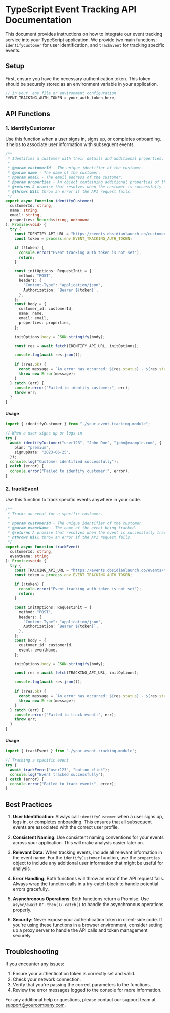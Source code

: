 # TypeScript Event Tracking API Documentation

This document provides instructions on how to integrate our event tracking service into your TypeScript application. We provide two main functions: `identifyCustomer` for user identification, and `trackEvent` for tracking specific events.

## Setup

First, ensure you have the necessary authentication token. This token should be securely stored as an environment variable in your application.

```typescript
// In your .env file or environment configuration
EVENT_TRACKING_AUTH_TOKEN = your_auth_token_here;
```

## API Functions

### 1. identifyCustomer

Use this function when a user signs in, signs up, or completes onboarding. It helps to associate user information with subsequent events.

```typescript
/**
 * Identifies a customer with their details and additional properties.
 *
 * @param customerId - The unique identifier of the customer.
 * @param name - The name of the customer.
 * @param email - The email address of the customer.
 * @param properties - An object containing additional properties of the customer.
 * @returns A promise that resolves when the customer is successfully identified.
 * @throws Will throw an error if the API request fails.
 */
export async function identifyCustomer(
  customerId: string,
  name: string,
  email: string,
  properties: Record<string, unknown>
): Promise<void> {
  try {
    const IDENTIFY_API_URL = "https://events.obsidianlaunch.co/customer/test";
    const token = process.env.EVENT_TRACKING_AUTH_TOKEN;

    if (!token) {
      console.error("Event tracking auth token is not set");
      return;
    }

    const initOptions: RequestInit = {
      method: "POST",
      headers: {
        "Content-Type": "application/json",
        Authorization: `Bearer ${token}`,
      },
    };
    const body = {
      customer_id: customerId,
      name: name,
      email: email,
      properties: properties,
    };

    initOptions.body = JSON.stringify(body);

    const res = await fetch(IDENTIFY_API_URL, initOptions);

    console.log(await res.json());

    if (!res.ok) {
      const message = `An error has occurred: ${res.status} - ${res.statusText}`;
      throw new Error(message);
    }
  } catch (err) {
    console.error("Failed to identify customer:", err);
    throw err;
  }
}
```

#### Usage

```typescript
import { identifyCustomer } from "./your-event-tracking-module";

// When a user signs up or logs in
try {
  await identifyCustomer("user123", "John Doe", "john@example.com", {
    plan: "premium",
    signupDate: "2023-06-25",
  });
  console.log("Customer identified successfully");
} catch (error) {
  console.error("Failed to identify customer:", error);
}
```

### 2. trackEvent

Use this function to track specific events anywhere in your code.

```typescript
/**
 * Tracks an event for a specific customer.
 *
 * @param customerId - The unique identifier of the customer.
 * @param eventName - The name of the event being tracked.
 * @returns A promise that resolves when the event is successfully tracked.
 * @throws Will throw an error if the API request fails.
 */
export async function trackEvent(
  customerId: string,
  eventName: string
): Promise<void> {
  try {
    const TRACKING_API_URL = "https://events.obsidianlaunch.co/events/test";
    const token = process.env.EVENT_TRACKING_AUTH_TOKEN;

    if (!token) {
      console.error("Event tracking auth token is not set");
      return;
    }

    const initOptions: RequestInit = {
      method: "POST",
      headers: {
        "Content-Type": "application/json",
        Authorization: `Bearer ${token}`,
      },
    };
    const body = {
      customer_id: customerId,
      event: eventName,
    };

    initOptions.body = JSON.stringify(body);

    const res = await fetch(TRACKING_API_URL, initOptions);

    console.log(await res.json());

    if (!res.ok) {
      const message = `An error has occurred: ${res.status} - ${res.statusText}`;
      throw new Error(message);
    }
  } catch (err) {
    console.error("Failed to track event:", err);
    throw err;
  }
}
```

#### Usage

```typescript
import { trackEvent } from "./your-event-tracking-module";

// Tracking a specific event
try {
  await trackEvent("user123", "button_click");
  console.log("Event tracked successfully");
} catch (error) {
  console.error("Failed to track event:", error);
}
```

## Best Practices

1. **User Identification**: Always call `identifyCustomer` when a user signs up, logs in, or completes onboarding. This ensures that all subsequent events are associated with the correct user profile.

2. **Consistent Naming**: Use consistent naming conventions for your events across your application. This will make analysis easier later on.

3. **Relevant Data**: When tracking events, include all relevant information in the event name. For the `identifyCustomer` function, use the `properties` object to include any additional user information that might be useful for analysis.

4. **Error Handling**: Both functions will throw an error if the API request fails. Always wrap the function calls in a try-catch block to handle potential errors gracefully.

5. **Asynchronous Operations**: Both functions return a Promise. Use `async/await` or `.then()/.catch()` to handle the asynchronous operations properly.

6. **Security**: Never expose your authentication token in client-side code. If you're using these functions in a browser environment, consider setting up a proxy server to handle the API calls and token management securely.

## Troubleshooting

If you encounter any issues:

1. Ensure your authentication token is correctly set and valid.
2. Check your network connection.
3. Verify that you're passing the correct parameters to the functions.
4. Review the error messages logged to the console for more information.

For any additional help or questions, please contact our support team at support@yourcompany.com.
